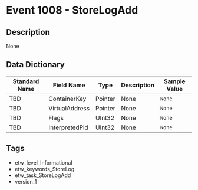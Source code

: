 # Event 1008 - StoreLogAdd

## Description
None

## Data Dictionary
|Standard Name|Field Name|Type|Description|Sample Value|
|---|---|---|---|---|
|TBD|ContainerKey|Pointer|None|`None`|
|TBD|VirtualAddress|Pointer|None|`None`|
|TBD|Flags|UInt32|None|`None`|
|TBD|InterpretedPid|UInt32|None|`None`|

## Tags
* etw_level_Informational
* etw_keywords_StoreLog
* etw_task_StoreLogAdd
* version_1